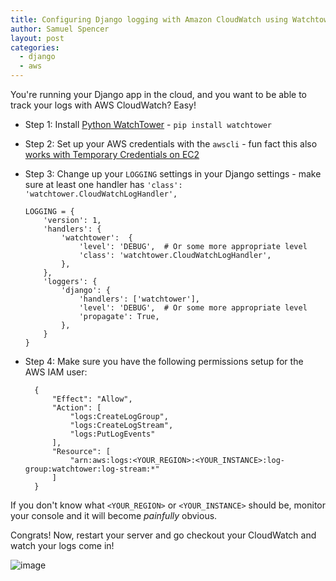 ```yaml
---
title: Configuring Django logging with Amazon CloudWatch using Watchtower
author: Samuel Spencer
layout: post
categories:
  - django
  - aws
---
```


You're running your Django app in the cloud, and you want to be able to track your logs with AWS CloudWatch? Easy!

  * Step 1: Install [Python WatchTower](https://watchtower.readthedocs.io/en/latest/) - `pip install watchtower`

  * Step 2: Set up your AWS credentials with the `awscli` - fun fact this also [works with Temporary Credentials on EC2](http://docs.aws.amazon.com/IAM/latest/UserGuide/id_credentials_temp.html)

  * Step 3: Change up your `LOGGING` settings in your Django settings - make sure at least one handler has `'class': 'watchtower.CloudWatchLogHandler',`

      ```
      LOGGING = {
          'version': 1,
          'handlers': {
              'watchtower':  {
                  'level': 'DEBUG',  # Or some more appropriate level
                  'class': 'watchtower.CloudWatchLogHandler',
              },
          },
          'loggers': {
              'django': {
                  'handlers': ['watchtower'],
                  'level': 'DEBUG',  # Or some more appropriate level
                  'propagate': True,
              },
          }
      }
      ```

  * Step 4: Make sure you have the following permissions setup for the AWS IAM user:

      ```
        {
            "Effect": "Allow",
            "Action": [
                "logs:CreateLogGroup",
                "logs:CreateLogStream",
                "logs:PutLogEvents"
            ],
            "Resource": [
                "arn:aws:logs:<YOUR_REGION>:<YOUR_INSTANCE>:log-group:watchtower:log-stream:*"
            ]
        }
      ```
  
  If you don't know what `<YOUR_REGION>` or `<YOUR_INSTANCE>` should be, monitor your console and it will become *painfully* obvious.

Congrats! Now, restart your server and go checkout your CloudWatch and watch your logs come in!

![image](https://cloud.githubusercontent.com/assets/2173174/24124783/7757445a-0e19-11e7-9dba-00df3384ae67.png)
